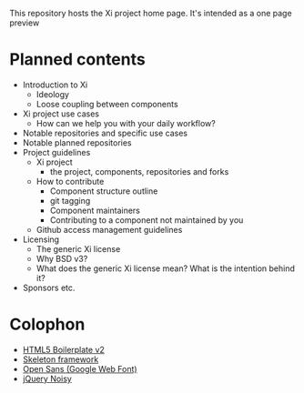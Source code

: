 This repository hosts the Xi project home page. It's intended as a one page preview 

# Planned contents

- Introduction to Xi
    - Ideology
    - Loose coupling between components
- Xi project use cases
    - How can we help you with your daily workflow?
- Notable repositories and specific use cases
- Notable planned repositories
- Project guidelines
    - Xi project
        - the project, components, repositories and forks
    - How to contribute
        - Component structure outline
        - git tagging
        - Component maintainers
        - Contributing to a component not maintained by you
    - Github access management guidelines
- Licensing
    - The generic Xi license
    - Why BSD v3?
    - What does the generic Xi license mean? What is the intention behind it?
- Sponsors etc.

# Colophon

- [HTML5 Boilerplate v2](http://html5boilerplate.com)
- [Skeleton framework](http://getskeleton.com)
- [Open Sans (Google Web Font)](http://www.google.com/webfonts/specimen/Open+Sans)
- [jQuery Noisy](https://github.com/DanielRapp/Noisy)
